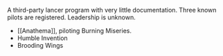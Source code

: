 A third-party lancer program with very little documentation. Three known pilots are registered. Leadership is unknown.

- [[Anathema]], piloting Burning Miseries.
- Humble Invention
- Brooding Wings